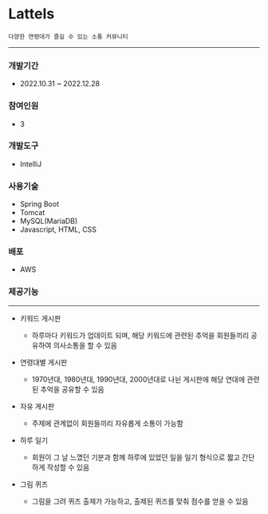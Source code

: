 # LatteIs
```
다양한 연령대가 즐길 수 있는 소통 커뮤니티
```
- -------------

### 개발기간
- 2022.10.31 ~ 2022.12.28

### 참여인원
- 3
### 개발도구
- IntelliJ

### 사용기술
- Spring Boot
- Tomcat
- MySQL(MariaDB)
- Javascript, HTML, CSS

### 배포
- AWS

### 제공기능
- -------------
- 키워드 게시판
  - 하루마다 키워드가 업데이트 되며, 해당 키워드에 관련된 추억을 회원들끼리 공유하여 의사소통을 할 수 있음
  

- 연령대별 게시판
  - 1970년대, 1980년대, 1990년대, 2000년대로 나뉜 게시판에 해당 연대에 관련된 추억을 공유할 수 있음
  

- 자유 게시판
  - 주제에 관계없이 회원들끼리 자유롭게 소통이 가능함


- 하루 일기
  - 회원이 그 날 느꼈던 기분과 함께 하루에 있었던 일을 일기 형식으로 짧고 간단하게 작성할 수 있음
  

- 그림 퀴즈
  - 그림을 그려 퀴즈 출제가 가능하고, 출제된 퀴즈를 맞춰 점수를 얻을 수 있음







